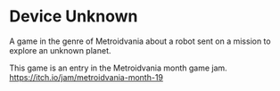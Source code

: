 # Device Unknown
A game in the genre of Metroidvania about a robot sent on a mission to explore an unknown planet.

This game is an entry in the Metroidvania month game jam.
https://itch.io/jam/metroidvania-month-19
